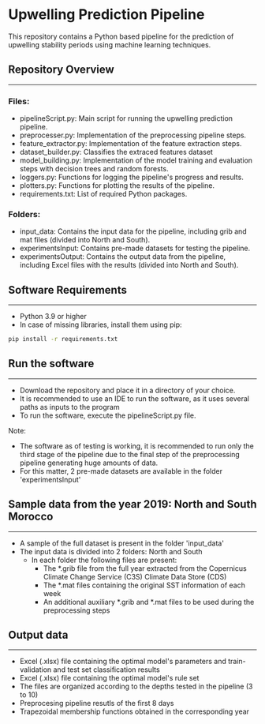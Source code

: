 # Upwelling Prediction Pipeline

This repository contains a Python based pipeline for the prediction of upwelling stability periods using machine learning techniques.

## Repository Overview

---
### Files:

* pipelineScript.py: Main script for running the upwelling prediction pipeline.
* preprocesser.py: Implementation of the preprocessing pipeline steps.
* feature_extractor.py: Implementation of the feature extraction steps.
* dataset_builder.py: Classifies the extraced features dataset
* model_building.py: Implementation of the model training and evaluation steps with decision trees and random forests.
* loggers.py: Functions for logging the pipeline's progress and results.
* plotters.py: Functions for plotting the results of the pipeline.
* requirements.txt: List of required Python packages.

### Folders:
* input_data: Contains the input data for the pipeline, including grib and mat files (divided into North and South).
* experimentsInput: Contains pre-made datasets for testing the pipeline.
* experimentsOutput: Contains the output data from the pipeline, including Excel files with the results (divided into North and South).

## Software Requirements

---

* Python 3.9 or higher
* In case of missing libraries, install them using pip:
```bash
pip install -r requirements.txt
```

## Run the software

---

* Download the repository and place it in a directory of your choice.
* It is recommended to use an IDE to run the software, as it uses several paths as inputs to the program
* To run the software, execute the pipelineScript.py file.

Note: 
* The software as of testing is working, it is recommended to run only the third stage of the pipeline due to the final step of the preprocessing pipeline generating huge amounts of data.
* For this matter, 2 pre-made datasets are available in the folder 'experimentsInput'

## Sample data from the year 2019: North and South Morocco

---

* A sample of the full dataset is present in the folder 'input_data'
* The input data is divided into 2 folders: North and South
  * In each folder the following files are present:
    * The *.grib file from the full year extracted from the Copernicus Climate Change Service (C3S) Climate Data Store (CDS)
    * The *.mat files containing the original SST information of each week
    * An additional auxiliary *.grib and *.mat files to be used during the preprocessing steps

## Output data

---

* Excel (.xlsx) file containing the optimal model's parameters and train-validation and test set classification results
* Excel (.xlsx) file containing the optimal model's rule set
* The files are organized according to the depths tested in the pipeline (3 to 10)
* Preprocesing pipeline resutls of the first 8 days
* Trapezoidal membership functions obtained in the corresponding year